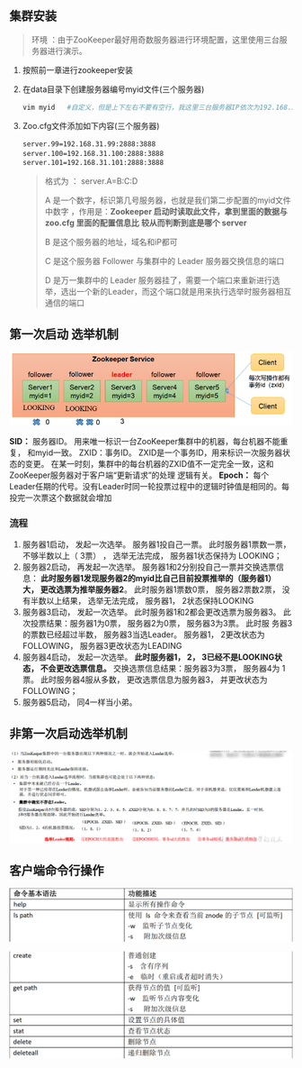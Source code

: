 ## 集群安装

> 环境 ：由于ZooKeeper最好用奇数服务器进行环境配置，这里使用三台服务器进行演示。

1. 按照前一章进行zookeeper安装

2. 在data目录下创建服务器编号myid文件(三个服务器)

	```bash
	vim myid   #自定义，但是上下左右不要有空行，我这里三台服务器IP依次为192.168.31.99、192.168.31.100、192.168.31.101。因此我这里三个服务器myid内容分别为99，100，101
	```

3. Zoo.cfg文件添加如下内容(三个服务器)

	```bash
	server.99=192.168.31.99:2888:3888
	server.100=192.168.31.100:2888:3888
	server.101=192.168.31.101:2888:3888
	```

	> 格式为 ： server.A=B:C:D
	>
	> A 是一个数字，标识第几号服务器，也就是我们第二步配置的myid文件中数字 ，作用是：**Zookeeper 启动时读取此文件，拿到里面的数据与 zoo.cfg 里面的配置信息比**
	>     **较从而判断到底是哪个 server**
	>
	> B 是这个服务器的地址，域名和iP都可
	>
	> C 是这个服务器 Follower 与集群中的 Leader 服务器交换信息的端口
	>
	> D 是万一集群中的 Leader 服务器挂了，需要一个端口来重新进行选举，选出一个新的Leader，而这个端口就是用来执行选举时服务器相互通信的端口



## 第一次启动 选举机制

![image-20211205155858818](第二章-ZooKeeper集群操作.assets/image-20211205155858818.png)



**SID：** 服务器ID。 用来唯一标识一台ZooKeeper集群中的机器，每台机器不能重复， 和myid一致。
ZXID：事务ID。 ZXID是一个事务ID，用来标识一次服务器状态的变更。 在某一时刻，集群中的每台机器的ZXID值不一定完全一致，这和ZooKeeper服务器对于客户端“更新请求”的处理			逻辑有关。
**Epoch：** 每个Leader任期的代号。没有Leader时同一轮投票过程中的逻辑时钟值是相同的。每投完一次票这个数据就会增加



### 流程

1. 服务器1启动， 发起一次选举。 服务器1投自己一票。 此时服务器1票数一票， 不够半数以上（ 3票） ， 选举无法完成， 服务器1状态保持为
	LOOKING；
2. 服务器2启动， 再发起一次选举。 服务器1和2分别投自己一票并交换选票信息： **此时服务器1发现服务器2的myid比自己目前投票推举的（服务器1）**
	**大， 更改选票为推举服务器2**。 此时服务器1票数0票， 服务器2票数2票， 没有半数以上结果， 选举无法完成， 服务器1， 2状态保持LOOKING
3. 服务器3启动， 发起一次选举。 此时服务器1和2都会更改选票为服务器3。 此次投票结果：服务器1为0票， 服务器2为0票， 服务器3为3票。 此时服
	务器3的票数已经超过半数， 服务器3当选Leader。 服务器1， 2更改状态为FOLLOWING， 服务器3更改状态为LEADING
4. 服务器4启动， 发起一次选举。 **此时服务器1， 2， 3已经不是LOOKING状态， 不会更改选票信息。** 交换选票信息结果：服务器3为3票， 服务器4为
	1票。 此时服务器4服从多数， 更改选票信息为服务器3， 并更改状态为FOLLOWING；
5.  服务器5启动， 同4一样当小弟。



## 非第一次启动选举机制

![image-20211205160219507](第二章-ZooKeeper集群操作.assets/image-20211205160219507.png)







## 客户端命令行操作

![image-20211205160430937](第二章-ZooKeeper集群操作.assets/image-20211205160430937.png)

![image-20211205160448450](第二章-ZooKeeper集群操作.assets/image-20211205160448450.png)